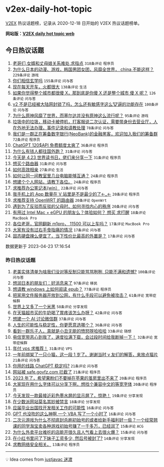 # v2ex-daily-hot-topic

[V2EX](https://www.v2ex.com/) 热议话题榜，记录从 2020-12-18 日开始的 V2EX 热议话题榜单。

**网站版：[V2EX daily hot topic web](https://boojack.github.io/v2ex-daily-hot-topic-web/)**

## 今日热议话题

<!-- TODAY BEGIN -->

1. [老哥们,女婿和丈母娘关系难处,求指点](https://www.v2ex.com/t/934693) `318条评论` `程序员`
1. [为什么日本的动漫、游戏，韩国男团女团，风靡全世界， china 不能这样？](https://www.v2ex.com/t/934702) `229条评论` `游戏`
1. [你们相信玄学吗](https://www.v2ex.com/t/934672) `155条评论` `问与答`
1. [现在每天开车，火都很大](https://www.v2ex.com/t/934731) `138条评论` `生活`
1. [如果你觉得整个城市都很傻 X，那到底是你傻 X 还是整个城市 傻 X 呢？](https://www.v2ex.com/t/934666) `126条评论` `问与答`
1. [v2 不是已经被大陆网封锁了吗，怎么还有敏感字这么🐮逼的功能存在](https://www.v2ex.com/t/934699) `100条评论` `问与答`
1. [为什么原神风靡了世界，而塞尔达并没有原神这么流行呢？](https://www.v2ex.com/t/934788) `95条评论` `游戏`
1. [垃圾中的垃圾，移动卡被停机，打客服说二次认证，需要带身份去营业厅，人在外地无法办理，事件记录和请教处理](https://www.v2ex.com/t/934719) `78条评论` `问与答`
1. [我们是一群正在筹备数字银行(NeoBank)的金融黑客，欢迎加入我们的筹备群](https://www.v2ex.com/t/934734) `72条评论` `程序员`
1. [ChatGPT 120$API 免费额度太爽了](https://www.v2ex.com/t/934752) `36条评论` `程序员`
1. [为什么有钱人都往国外跑？](https://www.v2ex.com/t/934863) `31条评论` `问与答`
1. [今天是 4.23 世界读书日，佬们来分享一下](https://www.v2ex.com/t/934808) `31条评论` `程序员`
1. [想买个路由器](https://www.v2ex.com/t/934670) `31条评论` `问与答`
1. [如何高效相亲](https://www.v2ex.com/t/934824) `27条评论` `生活`
1. [如何让同一间教室里几台电脑能够互通？](https://www.v2ex.com/t/934814) `24条评论` `程序员`
1. [想建个个人网站，请教下各位。](https://www.v2ex.com/t/934779) `24条评论` `程序员`
1. [求推荐办公笔记本(win）](https://www.v2ex.com/t/934777) `22条评论` `问与答`
1. [我手机上的 App 数量在 V 站里是不是最少的了←_←](https://www.v2ex.com/t/934884) `20条评论` `程序员`
1. [求推荐支持 OpenWRT 的路由器](https://www.v2ex.com/t/934749) `20条评论` `OpenWrt`
1. [遇到为了反驳而反驳的父母时、如何寻找内心的秩序](https://www.v2ex.com/t/934710) `20条评论` `问与答`
1. [有用过 Intel Mac + eGPU 的朋友么？体验如何？ 想买 求打醒](https://www.v2ex.com/t/934844) `18条评论` `MacBook Pro`
1. [各位老哥，官网翻新 m1pro， 11500 可以上车吗？](https://www.v2ex.com/t/934761) `17条评论` `MacBook Pro`
1. [大家有没有过右手食指痛的情况](https://www.v2ex.com/t/934698) `17条评论` `问与答`
1. [固态硬盘辣么便宜了，当下性价比最高的外置是？](https://www.v2ex.com/t/934657) `17条评论` `问与答`

数据更新于 2023-04-23 17:16:54

<!-- TODAY END -->

### 昨日热议话题

<!-- YESTERDAY BEGIN -->

1. [老美实体清单为啥我们没对等反制只能骂骂咧咧, 只能不满和遗憾?](https://www.v2ex.com/t/934497) `100条评论` `问与答`
1. [想润日本的朋友们：好消息来了](https://www.v2ex.com/t/934569) `97条评论` `移民`
1. [想请教 windows 上如何阅读 epub？](https://www.v2ex.com/t/934493) `77条评论` `程序员`
1. [把家用文件服务器开放到公网，有什么手段可以避免被攻击？](https://www.v2ex.com/t/934526) `61条评论` `宽带症候群`
1. [世界上又多了一个米黑](https://www.v2ex.com/t/934589) `58条评论` `分享发现`
1. [在天猫超市买的牛奶喝了胃疼该怎么办呀？](https://www.v2ex.com/t/934498) `42条评论` `问与答`
1. [想建一个 AI 讨论微信群](https://www.v2ex.com/t/934516) `37条评论` `问与答`
1. [人生的可能性与稳定性，你更愿意选哪个？](https://www.v2ex.com/t/934511) `36条评论` `问与答`
1. [看到一群乐子人，真就是小丑无能的愤怒呀哈哈哈](https://www.v2ex.com/t/934509) `33条评论` `随想`
1. [电信宽带恶心到我了，速度拉满下载，会过段时间给我断掉一下！](https://www.v2ex.com/t/934541) `32条评论` `宽带症候群`
1. [年付 vps 求推荐！](https://www.v2ex.com/t/934499) `31条评论` `VPS`
1. [一年前绑架了一只小猫，这一段 1 岁了。谢谢当时 v 友们的解答，来放点猫片](https://www.v2ex.com/t/934586) `21条评论` `问与答`
1. [你用的线路 ChatGPT 稳定吗?](https://www.v2ex.com/t/934584) `21条评论` `问与答`
1. [网站被 safe.govfz.com 拦截了](https://www.v2ex.com/t/934539) `21条评论` `程序员`
1. [2023 年了，希望果粉们不要掉在苹果的茧房里出不来了](https://www.v2ex.com/t/934627) `20条评论` `程序员`
1. [大家现在用什么字体可以分享下啊，想找个兼容中文的等宽字体](https://www.v2ex.com/t/934593) `20条评论` `程序员`
1. [今天发现一款最接近彩色墨水屏的显示屏了，惊艳！](https://www.v2ex.com/t/934590) `19条评论` `分享发现`
1. [在少数派网站莫名其妙被禁言](https://www.v2ex.com/t/934605) `18条评论` `分享发现`
1. [应届毕业出国找开发相关工作的可能性](https://www.v2ex.com/t/934538) `16条评论` `问与答`
1. [GPT 也没吹的这么神啊,一个 VBA 写了一个小时了](https://www.v2ex.com/t/934504) `16条评论` `问与答`
1. [二次元游戏为什么不彻底封杀刷初始号的或者给新手福利好一些？一个经常翘课的同学淘宝卖各种游戏初始号赚了一千多万，已经润了](https://www.v2ex.com/t/934616) `15条评论` `ACG`
1. [为什么外卖平台难吃的店能开很久且人气看上去很火爆？](https://www.v2ex.com/t/934550) `15条评论` `问与答`
1. [在小红书里问了下妹子工资多少, 然后号被封了?](https://www.v2ex.com/t/934565) `14条评论` `分享发现`
1. [求教网络安全相关。](https://www.v2ex.com/t/934572) `13条评论` `程序员`

<!-- YESTERDAY END -->

---

💡 Idea comes from [justjavac 迷渡](https://github.com/justjavac/)
